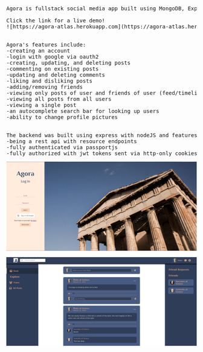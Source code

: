 <pre>
Agora is fullstack social media app built using MongoDB, Express, React, and NodeJS!

Click the link for a live demo!
![https://agora-atlas.herokuapp.com](https://agora-atlas.herokuapp.com)


Agora's features include:
-creating an account
-login with google via oauth2
-creating, updating, and deleting posts 
-commenting on existing posts
-updating and deleting comments
-liking and disliking posts
-adding/removing friends
-viewing only posts of user and friends of user (feed/timeline)
-viewing all posts from all users
-viewing a single post
-an autocomplete search bar for looking up users
-ability to change profile pictures


The backend was built using express with nodeJS and features:
-being a rest api with resource endpoints
-fully authenticated via passportjs
-fully authorized with jwt tokens sent via http-only cookies
</pre>

![](githubImages/agora-screenshot.png)

![](githubImages/agora-feed.png)
